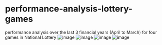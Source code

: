# performance-analysis-lottery-games
 performance analysis over the last 3 financial years (April to March) for four games in National Lottery
![image](https://github.com/GitWithNeeraj/performance-analysis-lottery-games/assets/84373485/86d18f9c-0f72-48b3-86fc-099b8f91483b)
![image](https://github.com/GitWithNeeraj/performance-analysis-lottery-games/assets/84373485/f59152da-7f6a-4df1-98c6-64ef30bcf00a)
![image](https://github.com/GitWithNeeraj/performance-analysis-lottery-games/assets/84373485/5bae4276-8d45-43ef-b1fd-d0d23e8177e0)
![image](https://github.com/GitWithNeeraj/performance-analysis-lottery-games/assets/84373485/e380e0c6-d832-43df-8aea-febe1a4b1bad)
